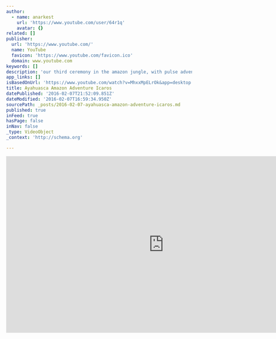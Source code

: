 ```yaml
---
author:
  - name: anarkest
    url: 'https://www.youtube.com/user/64r1q'
    avatar: {}
related: []
publisher:
  url: 'https://www.youtube.com/'
  name: YouTube
  favicon: 'https://www.youtube.com/favicon.ico'
  domain: www.youtube.com
keywords: []
description: 'our third ceremony in the amazon jungle, with pulse adventure tours in Peru. Shaman Wiler Noriega Rodrigues.'
app_links: []
isBasedOnUrl: 'https://www.youtube.com/watch?v=MhxxMpELrOk&app=desktop'
title: Ayahuasca Amazon Adventure Icaros
datePublished: '2016-02-07T21:52:09.851Z'
dateModified: '2016-02-07T16:59:34.950Z'
sourcePath: _posts/2016-02-07-ayahuasca-amazon-adventure-icaros.md
published: true
inFeed: true
hasPage: false
inNav: false
_type: VideoObject
_context: 'http://schema.org'

---
```

<iframe src="https://cdn.embedly.com/widgets/media.html?src=https%3A%2F%2Fwww.youtube.com%2Fembed%2FMhxxMpELrOk%3Ffeature%3Doembed&amp;url=https%3A%2F%2Fwww.youtube.com%2Fwatch%3Fv%3DMhxxMpELrOk%26app%3Ddesktop&amp;image=https%3A%2F%2Fi.ytimg.com%2Fvi%2FMhxxMpELrOk%2Fhqdefault.jpg&amp;key=b7d04c9b404c499eba89ee7072e1c4f7&amp;type=text%2Fhtml&amp;schema=youtube" width="854" height="480" scrolling="no" frameborder="0" allowfullscreen="allowfullscreen" style=""></iframe>